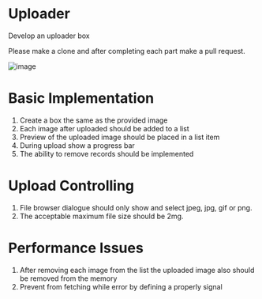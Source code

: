 # Uploader
Develop an uploader box

Please make a clone and after completing each part make a pull request.

![image](https://github.com/muhamadzolfaghari/Uploader/assets/20728278/e5fbb7c9-c826-40e7-9ee4-032556afdf16)

# Basic Implementation
1. Create a box the same as the provided image
2. Each image after uploaded should be added to a list
3. Preview of the uploaded image should be placed in a list item
4. During upload show a progress bar
5. The ability to remove records should be implemented

# Upload Controlling
1. File browser dialogue should only show and select jpeg, jpg, gif or png.
2. The acceptable maximum file size should be 2mg.

# Performance Issues
1. After removing each image from the list the uploaded image also should be removed from the memory
2. Prevent from fetching while error by defining a properly signal
